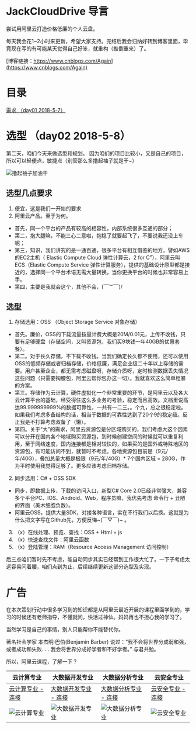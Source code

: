 # JackCloudDrive 导言
尝试用阿里云打造价格低廉的个人云盘。

每天我会花1~2小时来更新，希望大家支持。完结后我会归纳好转到博客里面，毕竟现在写的有可能某天觉得自己好笨，就重构（推倒重来）了。

[博客链接：https://www.cnblogs.com/Again](https://www.cnblogs.com/Again)

# 目录
[需求 （day01 2018-5-7）](https://github.com/jzaicn/JackCloudDrive/blob/master/doc/chapter01_requirement.md)

# 选型 （day02 2018-5-8）
第二天，咱们今天来做选型和规划。
因为咱们的项目比较小，又是自己的项目，所以可以轻便点，敏捷点（别管那么多撸起袖子就是干~）

![撸起袖子加油干](https://github.com/jzaicn/JackCloudDrive/raw/master/doc/fun_img/撸起袖子加油干.jpg)

## 选型几点要求
1. 便宜，这是我们一开始的要求
2. 阿里云产品。至于为何。
  - 首先，同一个平台的产品有较高的相容性，内部系统很多互通的部分；
  - 第二，抱大腿嘛，不能三心二意啦，抱稳了就要起飞了，不要说我还没上车呢；
  - 第三，知识，我们讲究的是一通百通，很多平台有相互借鉴的地方。譬如AWS的EC2主机（ Elastic Compute Cloud 弹性计算云，2 for C²），阿里云叫ECS（Elastic Compute Service 弹性计算服务），提供的基础设计原型都是接近的，选择同一个平台术语无需大量转换，当你更换平台的时候也非常容易上手。
  - 第四，主要是我就会这个，其他不会，\(￣︶￣)/ 

## 选型
1. 存储选用：OSS （Object Storage Service 对象存储）
  - 首先。廉价，OSS的下载流量按量计费大概是20M/0.01元，上传不收钱，只要有足够硬盘（存储空间，又叫资源包，我们买9块钱一年40GB的优惠套餐）。
  - 第二。对于长久存储，不下载不收钱。当我们确定长久都不使用，还可以使用OSS的低频存储或者归档存储，价格低廉，满足企业级二十年以上存储的需要。用户甚至企业，都无需考虑磁盘呀，存储介质呀，定时检测数据丢失情况这些问题（只需要掏腰包，阿里云帮你包办这一切）。我就喜欢这么简单粗暴的方案。
  - 第三。存储作为云计算，硬件虚拟化一个非常重要的环节，是阿里云以及各大云计算平台的基础，经受得住这么多业务的考验，稳定而且高效。文档里说高达99.999999999%的数据可靠性，一共有一二三。。个九，总之很稳定啦。如果我们考虑多备结构的话，相当于数据的可靠性达到了20个9的稳定级。反正我是不打算考虑双备了（懒）。
  - 第四。关于“大”的需求，阿里云资源包是分区域购买的，我们考虑大这个因素可以分开在国内各个地域购买资源包，到时候创建空间的时候就可以重复利用，至于网络速度，国内连接都是相对较快的，如果买的是国外或特殊地区的资源包，有可能访问不到，就暂时不考虑。各地资源包目前是（9元/年/40G），叠加总量大概是极限（9元/年/40G）* 7个国内区域 = 280G，作为平时使用我觉得足够了。更多应该考虑归档存储。
2. 同步选用：C# + OSS SDK
  - 同步，即数据上传、下载的访问入口，新型C# Core 2.0已经非常强大，兼容多个平台PC、IOS、Android、Web，程序员嘛，我优先考虑 命令行 + 丑陋的界面（美术细胞负数）。
  - 阿里云OSS，提供大量SDK，对接各种语言，实在不行我们以后换。这就是为什么把文字写在Github先，方便反悔~(￣▽￣)~ 。
3. （x）在线处理、预览、查找：OSS + Html + js
4. （x）快速查找文件：阿里云函数
5. （x）登陆管理：RAM（Resource Access Management 访问控制）

后三点咱们暂时先不考虑，能自动同步其实已经帮到工作很大忙了。一下子考虑太远容易闪着腰，咱们点到为止，后续继续更新这部分选型及实现。


# 广告
在本次策划行动中很多学习到的知识都是从阿里云最近开展的课程里面学到的，学习的时候还有老师指导，不懂就问，快活过神仙。妈妈再也不担心我的学习了。

当然学习是自己的事情，别人只能帮你不能替代你。

著名社会学家 本杰明·巴伯(Benjamin Barber) 说过：“我不会将世界分成弱和强，或者成功和失败……我会将世界分成好学者和不好学者。” 与君共勉。

所以，阿里云课程，了解一下？

云计算专业 | 大数据开发专业 | 大数据分析专业 | 云安全专业
------------ | ------------- | ------------- | -------------
[云计算专业 - 连接](http://click.aliyun.com/m/47628) | [大数据开发专业 - 连接](http://click.aliyun.com/m/47789) | [大数据分析专业 - 连接](http://click.aliyun.com/m/47709) | [云安全专业 - 连接](http://click.aliyun.com/m/47869)
![云计算专业](https://github.com/jzaicn/JackCloudDrive/raw/master/doc/ad_img/cloud_computing.png) | ![大数据开发专业](https://github.com/jzaicn/JackCloudDrive/raw/master/doc/ad_img/big_data_develop.png) | ![大数据分析专业](https://github.com/jzaicn/JackCloudDrive/raw/master/doc/ad_img/big_data_analyze.png) | ![云安全专业](https://github.com/jzaicn/JackCloudDrive/raw/master/doc/ad_img/cloud_security.png)

